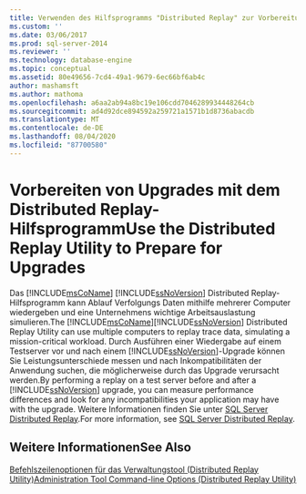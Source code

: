 ```yaml
---
title: Verwenden des Hilfsprogramms "Distributed Replay" zur Vorbereitung auf Upgrades | Microsoft-Dokumentation
ms.custom: ''
ms.date: 03/06/2017
ms.prod: sql-server-2014
ms.reviewer: ''
ms.technology: database-engine
ms.topic: conceptual
ms.assetid: 80e49656-7cd4-49a1-9679-6ec66bf6ab4c
author: mashamsft
ms.author: mathoma
ms.openlocfilehash: a6aa2ab94a8bc19e106cdd7046289934448264cb
ms.sourcegitcommit: ad4d92dce894592a259721a1571b1d8736abacdb
ms.translationtype: MT
ms.contentlocale: de-DE
ms.lasthandoff: 08/04/2020
ms.locfileid: "87700580"
---
```

# <a name="use-the-distributed-replay-utility-to-prepare-for-upgrades"></a><span data-ttu-id="d2f08-102">Vorbereiten von Upgrades mit dem Distributed Replay-Hilfsprogramm</span><span class="sxs-lookup"><span data-stu-id="d2f08-102">Use the Distributed Replay Utility to Prepare for Upgrades</span></span>
  <span data-ttu-id="d2f08-103">Das [!INCLUDE[msCoName](../../includes/msconame-md.md)] [!INCLUDE[ssNoVersion](../../includes/ssnoversion-md.md)] Distributed Replay-Hilfsprogramm kann Ablauf Verfolgungs Daten mithilfe mehrerer Computer wiedergeben und eine Unternehmens wichtige Arbeitsauslastung simulieren.</span><span class="sxs-lookup"><span data-stu-id="d2f08-103">The [!INCLUDE[msCoName](../../includes/msconame-md.md)][!INCLUDE[ssNoVersion](../../includes/ssnoversion-md.md)] Distributed Replay Utility can use multiple computers to replay trace data, simulating a mission-critical workload.</span></span> <span data-ttu-id="d2f08-104">Durch Ausführen einer Wiedergabe auf einem Testserver vor und nach einem [!INCLUDE[ssNoVersion](../../includes/ssnoversion-md.md)]-Upgrade können Sie Leistungsunterschiede messen und nach Inkompatibilitäten der Anwendung suchen, die möglicherweise durch das Upgrade verursacht werden.</span><span class="sxs-lookup"><span data-stu-id="d2f08-104">By performing a replay on a test server before and after a [!INCLUDE[ssNoVersion](../../includes/ssnoversion-md.md)] upgrade, you can measure performance differences and look for any incompatibilities your application may have with the upgrade.</span></span> <span data-ttu-id="d2f08-105">Weitere Informationen finden Sie unter [SQL Server Distributed Replay](../../tools/distributed-replay/sql-server-distributed-replay.md).</span><span class="sxs-lookup"><span data-stu-id="d2f08-105">For more information, see [SQL Server Distributed Replay](../../tools/distributed-replay/sql-server-distributed-replay.md).</span></span>  
  
## <a name="see-also"></a><span data-ttu-id="d2f08-106">Weitere Informationen</span><span class="sxs-lookup"><span data-stu-id="d2f08-106">See Also</span></span>  
 [<span data-ttu-id="d2f08-107">Befehlszeilenoptionen für das Verwaltungstool &#40;Distributed Replay Utility&#41;</span><span class="sxs-lookup"><span data-stu-id="d2f08-107">Administration Tool Command-line Options &#40;Distributed Replay Utility&#41;</span></span>](../../tools/distributed-replay/administration-tool-command-line-options-distributed-replay-utility.md)  
  
  
